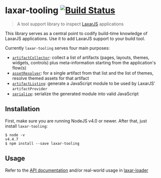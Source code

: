 # laxar-tooling [![Build Status](https://travis-ci.org/LaxarJS/laxar-tooling.svg?branch=master)](https://travis-ci.org/LaxarJS/laxar-tooling)

> A tool support library to inspect [LaxarJS][] applications

This library serves as a central point to codify build-time knowledge of LaxarJS applications.
Use it to add LaxarJS support to your build tool.

Currently `laxar-tooling` serves four main purposes:

- [`artifactCollector`][artifactCollector]: collect a list of artifacts (pages, layouts, themes, widgets,
  controls) plus meta-information starting from the application's flow(s)
- [`assetResolver`][assetResolver]: for a single artifact from that list and the list of themes, resolve
  themed assets for that artifact
- [`artifactListing`][artifactListing]: generate a JavaScript module to be used by LaxarJS'
  `artifactProvider`
- [`serialize`][serialize]: serialize the generated module into valid JavaScript


## Installation

First, make sure you are running NodeJS v4.0 or newer. After that, just install `laxar-tooling`:

```console
$ node -v
v4.4.7
$ npm install --save laxar-tooling
```


## Usage

Refer to the [API documentation](docs/api) and/or real-world usage in [laxar-loader][]

[LaxarJS]: https://github.com/LaxarJS/laxar
[laxar-loader]: https://github.com/LaxarJS/laxar-loader
[grunt-laxar]: https://github.com/LaxarJS/grunt-laxar
[artifactCollector]: docs/api/artifact_collector.js.md
[assetResolver]: docs/api/asset_resolver.js.md
[artifactListing]: docs/api/artifact_listing.js.md
[serialize]: docs/api/serialize.js.md
